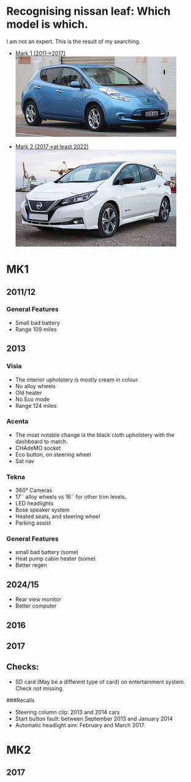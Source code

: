 # Recognising nissan leaf: Which model is which.

I am not an expert. This is the result of my searching.

- [Mark 1 (2011→2017)](#mk1)
![Nissan Leaf MK1 — exterior](leaf-mk1.jpg)

- [Mark 2 (2017→at least 2022)](#mk2)
![Nissan Leaf MK2 — exterior](leaf-mk2.jpg)

# <a id="mk1">MK1</a>

## 2011/12
### General Features
- Small bad battery
- Range 109 miles

## 2013

### Visia
- The interior upholstery is mostly cream in colour.
- No alloy wheels
- Old heater
- No Eco mode
- Range 124 miles

### Acenta
- The most notable change is the black cloth upholstery with the dashboard to match.
- CHAdeMO socket
- Eco button, on steering wheel
- Sat nav

### Tekna
- 360° Cameras
- 17¨ alloy wheels vs 16¨ for other trim levels.
- LED headlights
- Bose speaker system
- Heated seats, and steering wheel
- Parking assist

### General Features
- small bad battery (some)
- Heat pump cabin heater (some)
- Better regen

## 2024/15
- Rear view monitor
- Better computer

## 2016

## 2017

## Checks:
- SD card (May be a different type of card) on entertainment system. Check not missing.

###Recalls
- Steering column clip: 2013 and 2014 cars
- Start button fault:  between September 2013 and January 2014
- Automatic headlight aim: February and March 2017.

# <a id="mk2">MK2</a>

## 2017